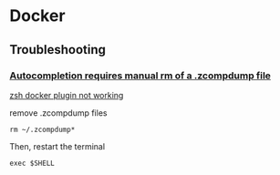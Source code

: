 # Docker

## Troubleshooting
### [Autocompletion requires manual rm of a .zcompdump file](https://github.com/ohmyzsh/ohmyzsh/issues/7642#issuecomment-471164659)
[zsh docker plugin not working](https://stackoverflow.com/a/55341741/6611169)


remove .zcompdump files
```
rm ~/.zcompdump*
```
Then, restart the terminal
```
exec $SHELL
```
